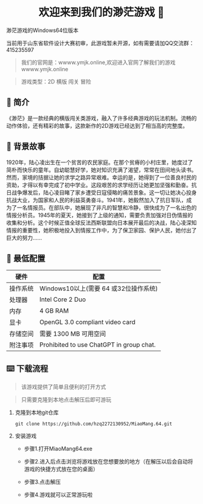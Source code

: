 <h1 align="center">欢迎来到我们的渺茫游戏 👋</h1>
渺茫游戏的Windows64位版本

当前用于山东省软件设计大赛初审，此游戏暂未开源，如有需要请加QQ交流群：415235597

> 我们的官网是：wwww.ymjk.online,欢迎进入官网了解我们的游戏
> wwww.ymjk.online

> 游戏类型：2D 横版 闯关 冒险


## 🌟 简介
《渺茫》是一款经典的横版闯关类游戏，融入了许多经典游戏的玩法机制。流畅的动作体验，还有精彩的故事，这款新作的2D游戏已经达到了相当高的完整度。

## 🚀 背景故事
1920年，陆心凌出生在一个贫苦的农民家庭。在那个贫瘠的小村庄里，她度过了简朴而快乐的童年。自幼聪慧好学，她对知识充满了渴望，常常在田间地头读书。然而，家境的拮据让她的求学之路异常艰难。幸运的是，她得到了一位善良村民的资助，才得以有幸完成了初中学业。这段艰苦的求学经历让她更加坚强和勤奋。抗日战争爆发后，陆心凌目睹了家乡遭受日寇侵略的痛苦景象。这一切让她决心投身抗战大业，为国家和人民的利益英勇奋斗。1941年，她毅然加入了抗日军队，成为了一名情报员。在部队中，她展现了非凡的智慧和冷静，很快成为了一名出色的情报分析员。1945年的夏天，她接到了上级的通知，需要负责加强对日伪情报的收集和分析。这个时候正值全球反法西斯联盟向日本展开最后的决战，陆心凌深知情报的重要性，她积极地投入到情报工作中，为了保卫家园、保护人民，她付出了巨大的努力......


## 📝 最低配置

| 硬件                                   | 配置                                                                                                                                                                       |
|----------------------------------------|----------------------------------------------------------------------------------------------------------------------------------------------------------------------------|
| 操作系统                                | Windows10以上(需要 64 或32位操作系统)                                                                                                                                        |
| 处理器                                  | Intel Core 2 Duo                                                                                                                                                           |
| 内存                                    | 4 GB RAM                                                                                                                                                                   |
| 显卡                                    | OpenGL 3.0 compliant video card                                                                                                                                            |
| 存储空间                                 | 需要 1300 MB 可用空间                                                                                                                                                       |
| 附注事项                                 | Prohibited to use ChatGPT in group chat.                                                                                                                                   |

## ⌨️ 下载流程
> 该游戏提供了简单且便利的打开方式

> 只需要克隆到本地点击解压后即可游玩
1. 克隆到本地git仓库
   ```shell
   git clone https://github.com/hzq2272130952/MiaoMang.64.git
   ```
2. 安装游戏
    - 步骤1.打开MiaoMang64.exe
    
    - 步骤2.进入后点击浏览将游戏放在您想要放的地方（在解压以后会自动将游戏的快捷方式放在您的桌面）
    
    - 步骤3.点击解压
    
    - 步骤4.游戏就可以正常游玩啦

